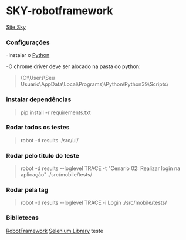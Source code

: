 
# SKY-robotframework

[Site Sky](https://www.sky.com.br/)

### Configurações

-Instalar o [Python](https://www.python.org/downloads/)

-O chrome driver deve ser alocado na pasta do python:
> (C:\Users\Seu Usuario\AppData\Local\Programs)\Python\Python39\Scripts\

### instalar dependências
> pip install -r requirements.txt

### Rodar todos os testes
>  robot -d results  ./src/ui/
### Rodar pelo titulo do teste
>  robot -d results --loglevel TRACE -t "Cenario 02: Realizar login na aplicação" ./src/mobile/tests/
### Rodar pela tag
>  robot -d results --loglevel TRACE -i Login  ./src/mobile/tests/


### Bibliotecas

[RobotFramework](https://robotframework.org/)
[Selenium Library](https://github.com/robotframework/SeleniumLibrary/)
teste